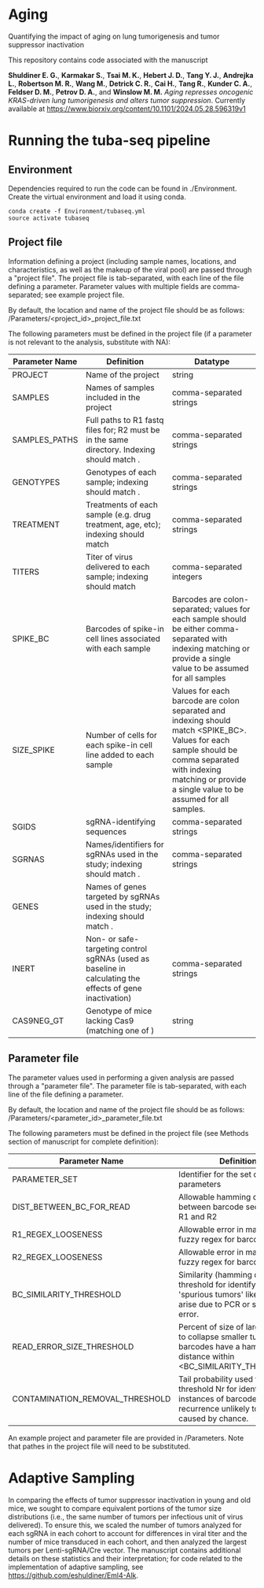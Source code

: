 # Aging
Quantifying the impact of aging on lung tumorigenesis and tumor suppressor inactivation

This repository contains code associated with the manuscript

**Shuldiner E. G.**, **Karmakar S.**, **Tsai M. K.**, **Hebert J. D.**, **Tang Y. J.**, **Andrejka L.**, **Robertson M. R.**, **Wang M.**, **Detrick C. R.**, **Cai H.**, **Tang R.**, **Kunder C. A.**, **Feldser D. M.**, **Petrov D. A.**, and **Winslow M. M.** _Aging represses oncogenic KRAS-driven lung tumorigenesis and alters tumor suppression_. Currently available at https://www.biorxiv.org/content/10.1101/2024.05.28.596319v1

# Running the tuba-seq pipeline

## Environment
Dependencies required to run the code can be found in ./Environment. Create the virtual environment and load it using conda.

```
conda create -f Environment/tubaseq.yml
source activate tubaseq
```

## Project file

Information defining a project (including sample names, locations, and characteristics, as well as the makeup of the viral pool) are passed through a "project file". The project file is tab-separated, with each line of the file defining a parameter. Parameter values with multiple fields are comma-separated; see example project file.

By default, the location and name of the project file should be as follows:
<root>/Parameters/<project_id>_project_file.txt

The following parameters must be defined in the project file (if a parameter is not relevant to the analysis, substitute with NA):

| Parameter Name    | Definition | Datatype |
| -------- | ------- | ------- |
| PROJECT  | Name of the project  | string |
| SAMPLES | Names of samples included in the project    | comma-separated strings |
| SAMPLES_PATHS    | Full paths to R1 fastq files for; R2 must be in the same directory. Indexing should match <SAMPLES>.   | comma-separated strings |
| GENOTYPES | Genotypes of each sample; indexing should match <SAMPLES>. | comma-separated strings |
| TREATMENT | Treatments of each sample (e.g. drug treatment, age, etc); indexing should match <SAMPLES> | comma-separated strings |
| TITERS | Titer of virus delivered to each sample; indexing should match <SAMPLES> | comma-separated integers |
| SPIKE_BC | Barcodes of spike-in cell lines associated with each sample | Barcodes are colon-separated; values for each sample should be either comma-separated with indexing matching <SAMPLES> or provide a single value to be assumed for all samples |
|SIZE_SPIKE | Number of cells for each spike-in cell line added to each sample | Values for each barcode are colon separated and indexing should match <SPIKE_BC>. Values for each sample should be comma separated with indexing matching <SAMPLES> or provide a single value to be assumed for all samples. |
| SGIDS | sgRNA-identifying sequences | comma-separated strings |
| SGRNAS | Names/identifiers for sgRNAs used in the study; indexing should match <SGIDS>. | comma-separated strings |
| GENES | Names of genes targeted by sgRNAs used in the study; indexing should match <SGIDS>. | 
| INERT | Non- or safe-targeting control sgRNAs (used as baseline in calculating the effects of gene inactivation) | comma-separated strings |
| CAS9NEG_GT | Genotype of mice lacking Cas9 (matching one of <GENOTYPES>) | string |

## Parameter file
The parameter values used in performing a given analysis are passed through a "parameter file". The parameter file is tab-separated, with each line of the file defining a parameter.

By default, the location and name of the project file should be as follows:
<root>/Parameters/<parameter_id>_parameter_file.txt

The following parameters must be defined in the project file (see Methods section of manuscript for complete definition):

| Parameter Name    | Definition | Datatype |
| -------- | ------- | ------- |
| PARAMETER_SET  | Identifier for the set of parameters  | string |
| DIST_BETWEEN_BC_FOR_READ | Allowable hamming distance between barcode sequence on R1 and R2   | integer |
| R1_REGEX_LOOSENESS    | Allowable error in matching of fuzzy regex for barcode on R1.   | integer |
| R2_REGEX_LOOSENESS | Allowable error in matching of fuzzy regex for barcode on R2 | integer |
| BC_SIMILARITY_THRESHOLD | Similarity (hamming distance) threshold for identifying 'spurious tumors' likely to have arise due to PCR or sequencing error. | integer |
| READ_ERROR_SIZE_THRESHOLD | Percent of size of larger tumor to collapse smaller tumor if barcodes have a hamming distance within <BC_SIMILARITY_THRESHOLD>| float |
| CONTAMINATION_REMOVAL_THRESHOLD | Tail probability used to define threshold Nr for identification of instances of barcode recurrence unlikely to be caused by chance. | float |

An example project and parameter file are provided in /Parameters. Note that pathes in the project file will need to be substituted. 

# Adaptive Sampling
In comparing the effects of tumor suppressor inactivation in young and old mice, we sought to compare equivalent portions of the tumor size distributions (i.e., the same number of tumors per infectious unit of virus delivered). To ensure this, we scaled the number of tumors analyzed for each sgRNA in each cohort to account for differences in viral titer and the number of mice transduced in each cohort, and then analyzed the largest tumors per Lenti-sgRNA/Cre vector. The manuscript contains additional details on these statistics and their interpretation; for code related to the implementation of adaptive sampling, see https://github.com/eshuldiner/Eml4-Alk.
